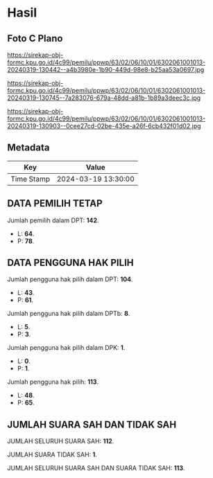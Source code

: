 # Hasil

## Foto C Plano

https://sirekap-obj-formc.kpu.go.id/4c99/pemilu/ppwp/63/02/06/10/01/6302061001013-20240319-130442--a4b3980e-1b90-449d-98e8-b25aa53a0697.jpg

https://sirekap-obj-formc.kpu.go.id/4c99/pemilu/ppwp/63/02/06/10/01/6302061001013-20240319-130745--7a283076-679a-48dd-a81b-1b89a3deec3c.jpg

https://sirekap-obj-formc.kpu.go.id/4c99/pemilu/ppwp/63/02/06/10/01/6302061001013-20240319-130903--0cee27cd-02be-435e-a26f-6cb432f01d02.jpg


## Metadata

| Key        | Value               |
| ---------- | ------------------- |
| Time Stamp | 2024-03-19 13:30:00 |


## DATA PEMILIH TETAP

Jumlah pemilih dalam DPT: **142**.
 * L: **64**.
 * P: **78**.

## DATA PENGGUNA HAK PILIH

Jumlah pengguna hak pilih dalam DPT: **104**.
 * L: **43**.
 * P: **61**.

Jumlah pengguna hak pilih dalam DPTb: **8**.
 * L: **5**.
 * P: **3**.

Jumlah pengguna hak pilih dalam DPK: **1**.
 * L: **0**.
 * P: **1**.

Jumlah pengguna hak pilih: **113**.
 * L: **48**.
 * P: **65**.

## JUMLAH SUARA SAH DAN TIDAK SAH

JUMLAH SELURUH SUARA SAH: **112**.

JUMLAH SUARA TIDAK SAH: **1**.

JUMLAH SELURUH SUARA SAH DAN SUARA TIDAK SAH: **113**.


